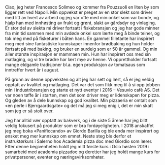 Ciao, jeg heter Francesco Solimeo og kommer fra Pouzzuoli en liten by som ligger rett ved Napoli. Min oppvekst er preget av en stor slekt som driver med litt av hvert av arbeid og jeg var ofte med min onkel som var bonde, og hjalp han med innhøsting av frukt og grønt, slakt av gårdsdyr og vinlaging. Er stor del av slekta mi driver fortsatt i fiskebransjen og jeg har gode minner fra min tid sammen med min avdøde onkel som lærte meg å binde teiner, og tok meg med på fisketurer i båten hans. En gammel filletante har inspirert meg med sine fantastiske kunnskaper innenfor brødbaking og hun holder fortsatt på med baking, og bruker en surdeig som er 50 år gammel. Og min aller største inspirasjon er mammaen min. Hun har inspirert oss med sin matlaging, og vi tre brødre har lært mye av henne. Vi opprettholder fortsatt mange eldgamle tradisjoner bl.a. egen produksjon av tomatsaus som inntreffer hvert år i august.

På grunn av denne oppveksten og alt jeg har sett og lært, så er jeg veldig opptatt av kvalitet og matlaging. Det var det som fikk meg til å si opp jobben min i industribransjen og starte et nytt eventyr i 2016 – Vesuvio cafè AS. Det var noen tøffe år i starten, men det som driver meg er lidenskapen for pizza. Og gleden av å dele kunnskap og god kvalitet. Min pizzaeria er omtalt som «en perle i Bjerrgaardsgate» og det må jeg si meg enig i, det er min skatt som jeg er så stolt over.

Jeg har alltid vær opptatt av bakverk, og i de siste 5 årene har jeg blitt veldig fokusert på produkter som er bra fordøyeligheten. I 2018 anskaffet jeg meg boka «Panificcando» av Giordo Barilla og ble enda mer inspirert og ønsket meg mer kunnskap om emnet. Neste steg ble derfor et instruktørkurs i Salerno hos Academia pizza doc med Giordio som lærer. Etter denne begivenheten holdt jeg mitt første kurs i Oslo høsten 2019 i samarbeid med academia pizzadoc og deretter har jeg holdt mange kurs for privatpersoner, eventer og næringsvirksomheter. 


